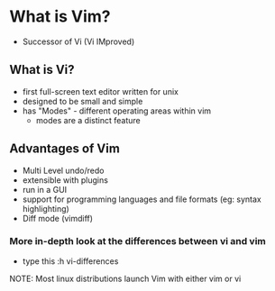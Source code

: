 # What is Vim?

- Successor of Vi (Vi IMproved)


## What is Vi?

- first full-screen text editor written for unix
- designed to be small and simple
- has "Modes" - different operating areas within vim
	- modes are a distinct feature


## Advantages of Vim

- Multi Level undo/redo
- extensible with plugins
- run in a GUI
- support for programming languages and file formats (eg: syntax highlighting)
- Diff mode (vimdiff)

### More in-depth look at the differences between vi and vim
- type this 
:h vi-differences

NOTE: Most linux distributions launch Vim with either vim or vi
